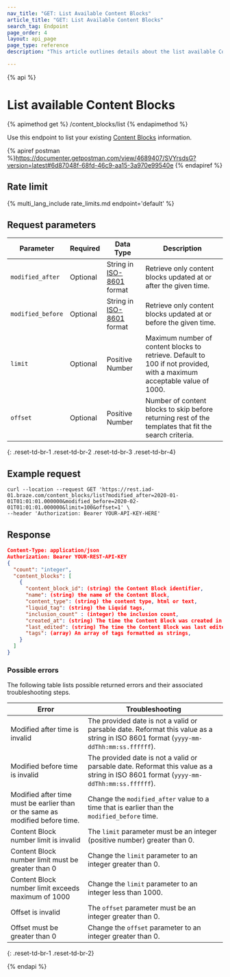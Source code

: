 ```yaml
---
nav_title: "GET: List Available Content Blocks"
article_title: "GET: List Available Content Blocks"
search_tag: Endpoint
page_order: 4
layout: api_page
page_type: reference
description: "This article outlines details about the list available Content Blocks Braze endpoint."

---
```

{% api %}
# List available Content Blocks
{% apimethod get %}
/content_blocks/list
{% endapimethod %}

Use this endpoint to list your existing [Content Blocks]({{site.baseurl}}/user_guide/engagement_tools/templates_and_media/content_blocks/) information.

{% apiref postman %}https://documenter.getpostman.com/view/4689407/SVYrsdsG?version=latest#6d87048f-68fd-46c9-aa15-3a970e99540e {% endapiref %}

## Rate limit

{% multi_lang_include rate_limits.md endpoint='default' %}

## Request parameters

| Parameter | Required | Data Type | Description |
|---|---|---|---|
| `modified_after`  | Optional | String in [ISO-8601](https://en.wikipedia.org/wiki/ISO_8601) format | Retrieve only content blocks updated at or after the given time. |
| `modified_before`  |  Optional | String in [ISO-8601](https://en.wikipedia.org/wiki/ISO_8601) format | Retrieve only content blocks updated at or before the given time. |
| `limit` | Optional | Positive Number | Maximum number of content blocks to retrieve. Default to 100 if not provided, with a maximum acceptable value of 1000. |
| `offset`  |  Optional | Positive Number | Number of content blocks to skip before returning rest of the templates that fit the search criteria. |
{: .reset-td-br-1 .reset-td-br-2 .reset-td-br-3  .reset-td-br-4}

## Example request
```
curl --location --request GET 'https://rest.iad-01.braze.com/content_blocks/list?modified_after=2020-01-01T01:01:01.000000&modified_before=2020-02-01T01:01:01.000000&limit=100&offset=1' \
--header 'Authorization: Bearer YOUR-API-KEY-HERE'
```

## Response

```json
Content-Type: application/json
Authorization: Bearer YOUR-REST-API-KEY
{
  "count": "integer",
  "content_blocks": [
    {
      "content_block_id": (string) the Content Block identifier,
      "name": (string) the name of the Content Block,
      "content_type": (string) the content type, html or text,
      "liquid_tag": (string) the Liquid tags,
      "inclusion_count" : (integer) the inclusion count,
      "created_at": (string) The time the Content Block was created in ISO 8601,
      "last_edited": (string) The time the Content Block was last edited in ISO 8601,
      "tags": (array) An array of tags formatted as strings,
    }
  ]
}
```

### Possible errors

The following table lists possible returned errors and their associated troubleshooting steps.

| Error | Troubleshooting |
| --- | --- |
| Modified after time is invalid | The provided date is not a valid or parsable date. Reformat this value as a string in ISO 8601 format (`yyyy-mm-ddThh:mm:ss.ffffff`). |
| Modified before time is invalid | The provided date is not a valid or parsable date. Reformat this value as a string in ISO 8601 format (`yyyy-mm-ddThh:mm:ss.ffffff`). |
| Modified after time must be earlier than or the same as modified before time. | Change the `modified_after` value to a time that is earlier than the `modified_before` time. |
| Content Block number limit is invalid | The `limit` parameter must be an integer (positive number) greater than 0. |
| Content Block number limit must be greater than 0 | Change the `limit` parameter to an integer greater than 0. |
| Content Block number limit exceeds maximum of 1000 | Change the `limit` parameter to an integer less than 1000. |
| Offset is invalid | The `offset` parameter must be an integer greater than 0. |
| Offset must be greater than 0 | Change the `offset` parameter to an integer greater than 0. |
{: .reset-td-br-1 .reset-td-br-2}

{% endapi %}
